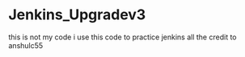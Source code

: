 # Jenkins_Upgradev3
this is not my code i use this code to practice jenkins
all the credit to anshulc55

